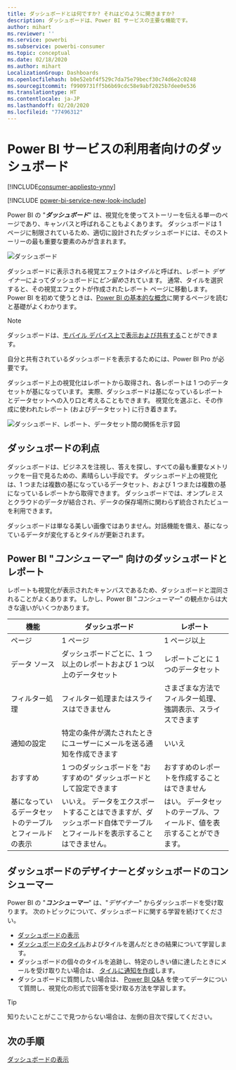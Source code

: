 ```yaml
---
title: ダッシュボードとは何ですか? それはどのように開きますか?
description: ダッシュボードは、Power BI サービスの主要な機能です。
author: mihart
ms.reviewer: ''
ms.service: powerbi
ms.subservice: powerbi-consumer
ms.topic: conceptual
ms.date: 02/18/2020
ms.author: mihart
LocalizationGroup: Dashboards
ms.openlocfilehash: b0e52ebf4f529c7da75e79becf30c74d6e2c0248
ms.sourcegitcommit: f9909731ff5b6b69cdc58e9abf2025b7dee0e536
ms.translationtype: HT
ms.contentlocale: ja-JP
ms.lasthandoff: 02/20/2020
ms.locfileid: "77496312"
---
```

# <a name="dashboards-for-power-bi-service-consumers"></a>Power BI サービスの利用者向けのダッシュボード

[!INCLUDE[consumer-appliesto-ynny](../includes/consumer-appliesto-ynny.md)]

[!INCLUDE [power-bi-service-new-look-include](../includes/power-bi-service-new-look-include.md)]

Power BI の "***ダッシュボード***" は、視覚化を使ってストーリーを伝える単一のページであり、キャンバスと呼ばれることもよくあります。 ダッシュボードは 1 ページに制限されているため、適切に設計されたダッシュボードには、そのストーリーの最も重要な要素のみが含まれます。

![ダッシュボード](media/end-user-dashboards/power-bi-dashboard2.png)

ダッシュボードに表示される視覚エフェクトは*タイル*と呼ばれ、レポート *デザイナー*によってダッシュボードに*ピン留め*されています。 通常、タイルを選択すると、その視覚エフェクトが作成されたレポート ページに移動します。 Power BI を初めて使うときは、[Power BI の基本的な概念](end-user-basic-concepts.md)に関するページを読むと基礎がよくわかります。

> [!NOTE]
> ダッシュボードは、[モバイル デバイス上で表示および共有する](mobile/mobile-apps-view-dashboard.md)ことができます。
>
> 自分と共有されているダッシュボードを表示するためには、Power BI Pro が必要です。
> 

ダッシュボード上の視覚化はレポートから取得され、各レポートは 1 つのデータセットが基になっています。 実際、ダッシュボードは基になっているレポートとデータセットへの入り口と考えることもできます。 視覚化を選ぶと、その作成に使われたレポート (およびデータセット) に行き着きます。

![ダッシュボード、レポート、データセット間の関係を示す図](media/end-user-dashboards/power-bi-diagram.png)

## <a name="advantages-of-dashboards"></a>ダッシュボードの利点
ダッシュボードは、ビジネスを注視し、答えを探し、すべての最も重要なメトリックを一目で見るための、素晴らしい手段です。 ダッシュボード上の視覚化は、1 つまたは複数の基になっているデータセット、および 1 つまたは複数の基になっているレポートから取得できます。 ダッシュボードでは、オンプレミスとクラウドのデータが結合され、データの保存場所に関わらず統合されたビューを利用できます。

ダッシュボードは単なる美しい画像ではありません。対話機能を備え、基になっているデータが変化するとタイルが更新されます。

## <a name="dashboards-versus-reports-for-power-bi-consumers"></a>Power BI "***コンシューマー***" 向けのダッシュボードとレポート
レポートも視覚化が表示されたキャンバスであるため、ダッシュボードと混同されることがよくあります。 しかし、Power BI "*コンシューマー*" の観点からは大きな違いがいくつかあります。

| **機能** | **ダッシュボード** | **レポート** |
| --- | --- | --- |
| ページ |1 ページ |1 ページ以上 |
| データ ソース |ダッシュボードごとに、1 つ以上のレポートおよび 1 つ以上のデータセット |レポートごとに 1 つのデータセット |
| フィルター処理 |フィルター処理またはスライスはできません |さまざまな方法でフィルター処理、強調表示、スライスできます |
| 通知の設定 |特定の条件が満たされたときにユーザーにメールを送る通知を作成できます |いいえ |
| おすすめ |1 つのダッシュボードを "おすすめの" ダッシュボードとして設定できます |おすすめのレポートを作成することはできません |
| 基になっているデータセットのテーブルとフィールドの表示 |いいえ。 データをエクスポートすることはできますが、ダッシュボード自体でテーブルとフィールドを表示することはできません。 |はい。 データセットのテーブル、フィールド、値を表示することができます。 |


## <a name="dashboard-designers-and-dashboard-consumers"></a>ダッシュボードのデザイナーとダッシュボードのコンシューマー
Power BI の "***コンシューマー***" は、"*デザイナー*" からダッシュボードを受け取ります。 次のトピックについて、ダッシュボードに関する学習を続けてください。

* [ダッシュボードの表示](end-user-dashboard-open.md)
* [ダッシュボードのタイル](end-user-tiles.md)およびタイルを選んだときの結果について学習します。
* ダッシュボードの個々のタイルを追跡し、特定のしきい値に達したときにメールを受け取りたい場合は、 [タイルに通知を作成](end-user-alerts.md)します。
* ダッシュボードに質問したい場合は、 [Power BI Q&A](end-user-q-and-a.md) を使ってデータについて質問し、視覚化の形式で回答を受け取る方法を学習します。

> [!TIP]
> 知りたいことがここで見つからない場合は、左側の目次で探してください。
> 

## <a name="next-steps"></a>次の手順
[ダッシュボードの表示](end-user-dashboard-open.md) 
